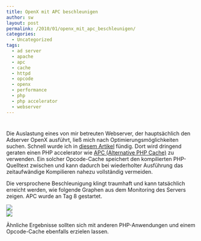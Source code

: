 ```yaml
---
title: OpenX mit APC beschleunigen
author: sw
layout: post
permalink: /2010/01/openx_mit_apc_beschleunigen/
categories:
  - Uncategorized
tags:
  - ad server
  - apache
  - apc
  - cache
  - httpd
  - opcode
  - openx
  - performance
  - php
  - php accelerator
  - webserver
---
```

# 

Die Auslastung eines von mir betreuten Webserver, der hauptsächlich den Adserver OpenX ausführt, ließ mich nach Optimierungsmöglichkeiten suchen. Schnell wurde ich in [diesem Artikel][1] fündig. Dort wird dringend geraten einen PHP accelerator wie [APC (Alternative PHP Cache)][2] zu verwenden. Ein solcher Opcode-Cache speichert den kompilierten PHP-Quelltext zwischen und kann dadurch bei wiederholter Ausführung das zeitaufwändige Kompilieren nahezu vollständig vermeiden.

 [1]: http://www.openx.org/en/docs/whitepapers/performance-tuning
 [2]: http://pecl.php.net/package/APC

Die versprochene Beschleunigung klingt traumhaft und kann tatsächlich erreicht werden, wie folgende Graphen aus dem Monitoring des Servers zeigen. APC wurde an Tag 8 gestartet.

[![][4]][4]  
[![][5]][5]

 [4]: /assets/2010/01/cpu-week.png
 [5]: /assets/2010/01/load-week.png

Ähnliche Ergebnisse sollten sich mit anderen PHP-Anwendungen und einem Opcode-Cache ebenfalls erzielen lassen.
